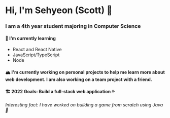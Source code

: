 # Hi, I'm Sehyeon (Scott) 👋

### I am a 4th year student majoring in Computer Science

#### 🌱 I’m currently learning
* React and React Native
* JavaScript/TypeScript
* Node

#### 🏔️ I'm currently working on personal projects to help me learn more about web development. I am also working on a team project with a friend.

#### 🏗️ 2022 Goals: Build a full-stack web application 💦

###### Interesting fact: I have worked on building a game from scratch using Java 🥵

<!--
**sehyeon97/sehyeon97** is a ✨ _special_ ✨ repository because its `README.md` (this file) appears on your GitHub profile.

Here are some ideas to get you started:

- 🌱 I’m currently learning ...
- 👯 I’m looking to collaborate on ...
- 🤔 I’m looking for help with ...
- 💬 Ask me about ...
- 📫 How to reach me: ...
- 😄 Pronouns: ...
- ⚡ Fun fact: ...
-->
